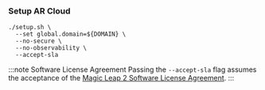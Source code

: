 ### Setup AR Cloud

```shell showLineNumbers
./setup.sh \
  --set global.domain=${DOMAIN} \
  --no-secure \
  --no-observability \
  --accept-sla
```

:::note Software License Agreement
Passing the `--accept-sla` flag assumes the acceptance of the [Magic Leap 2 Software License Agreement](https://www.magicleap.com/software-license-agreement-ml2).
:::
